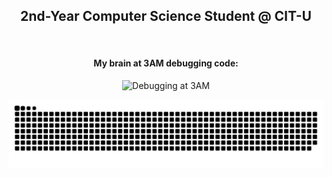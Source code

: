 <h2 align="center"><b>2nd-Year Computer Science Student @ CIT-U</b></h2>

<br>
<h4 align="center"><b>My brain at 3AM debugging code:</b></h4>

<p align="center">
  <img src="https://github.com/user-attachments/assets/546bbc53-2aea-4482-9503-3a9be07b3937" alt="Debugging at 3AM" width="420">
</p>

<picture align="center">
  <source media="(prefers-color-scheme: dark)" srcset="https://raw.githubusercontent.com/aaronjacalan/aaronjacalan/output/github-snake-dark.svg" />
  <source media="(prefers-color-scheme: light)" srcset="https://raw.githubusercontent.com/aaronjacalan/aaronjacalan/output/github-snake.svg" />
  <img alt="GitHub activity graph" src="https://raw.githubusercontent.com/aaronjacalan/aaronjacalan/output/github-snake.svg" />
</picture>
